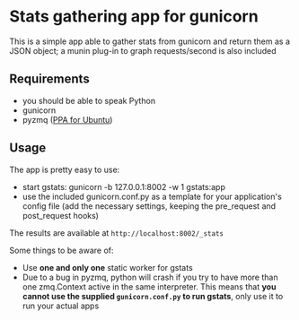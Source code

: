 # Stats gathering app for gunicorn

This is a simple app able to gather stats from gunicorn and return them as a 
JSON object; a munin plug-in to graph requests/second is also included

## Requirements
* you should be able to speak Python
* gunicorn
* pyzmq ([PPA for Ubuntu](https://launchpad.net/~chris-lea/+archive/zeromq))

## Usage
The app is pretty easy to use:

* start gstats:
      gunicorn -b 127.0.0.1:8002 -w 1 gstats:app
* use the included gunicorn.conf.py as a template for your application's config 
file (add the necessary settings, keeping the pre_request and post_request hooks)

The results are available at `http://localhost:8002/_stats`

Some things to be aware of:

* Use **one and only one** static worker for gstats
* Due to a bug in pyzmq, python will crash if you try to have more than one 
zmq.Context active in the same interpreter. This means that **you cannot use 
the supplied `gunicorn.conf.py` to run gstats**, only use it to run your 
actual apps

